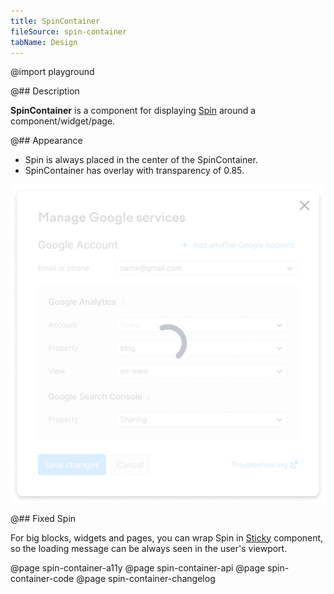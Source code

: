 ```yaml
---
title: SpinContainer
fileSource: spin-container
tabName: Design
---
```


@import playground

@## Description

**SpinContainer** is a component for displaying [Spin](/components/spin/) around a component/widget/page.

@## Appearance

- Spin is always placed in the center of the SpinContainer.
- SpinContainer has overlay with transparency of 0.85.

![spin-container-dropdown](static/spincontainer-dropdown.png)

@## Fixed Spin

For big blocks, widgets and pages, you can wrap Spin in [Sticky](/components/sticky/) component, so the loading message can be always seen in the user's viewport.

@page spin-container-a11y
@page spin-container-api
@page spin-container-code
@page spin-container-changelog

